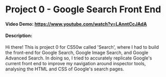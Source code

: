 # Project 0 - Google Search Front End

#### Video Demo: <https://www.youtube.com/watch?v=LAnntCcJAdA>

#### Description:

Hi there! This is project 0 for CS50w called 'Search', where I had to build the front-end
for Google Search, Google Image Search, and Google Advanced Search. In doing so, I tried
to accurately replicate Google's current front end to improve my navigation around inspector
tools, analysing the HTML and CSS of Google's search pages.
